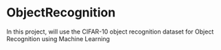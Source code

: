# ObjectRecognition
In this project, will use the CIFAR-10 object recognition dataset for Object Recognition using Machine Learning

